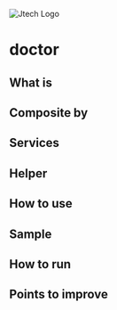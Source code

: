 ![Jtech Logo](http://www.jtech.com.br/wp-content/uploads/2015/06/logo.png)

# doctor

## What is

## Composite by

## Services

## Helper

## How to use

## Sample

## How to run

## Points to improve